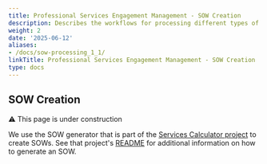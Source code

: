 ```yaml
---
title: Professional Services Engagement Management - SOW Creation
description: Describes the workflows for processing different types of SOWs.
weight: 2
date: '2025-06-12'
aliases:
- /docs/sow-processing_1_1/
linkTitle: Professional Services Engagement Management - SOW Creation
type: docs
---
```


## SOW Creation

:warning: This page is under construction

We use the SOW generator that is part of the [Services Calculator project](https://gitlab.com/services-calculator/services-calculator.gitlab.io) to create SOWs.  See that project's [README](https://gitlab.com/services-calculator/services-calculator.gitlab.io/-/blob/master/README.md) for additional information on how to generate an SOW.
